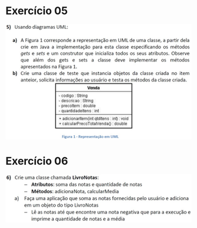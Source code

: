 # Exercício 05

![Imagem do Exercício 05](https://github.com/johnesthomas/lista-exercicios-ufrpe-java-poo/blob/master/exercicio05/imagem-exercicio/imagem-exercicio05.jpg)

# Exercício 06

![Imagem do Exercício 06](https://github.com/johnesthomas/lista-exercicios-ufrpe-java-poo/blob/master/exercicio06/imagem-exercicio/imagem-exercicio06.jpg)

